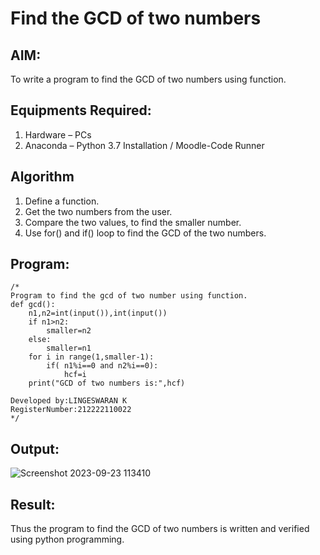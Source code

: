 # Find the GCD of two numbers

## AIM:
To write a program to find the GCD of two numbers using function.

## Equipments Required:
1. Hardware – PCs
2. Anaconda – Python 3.7 Installation / Moodle-Code Runner

## Algorithm
1. Define a function.
2. Get the two numbers from the user.
3. Compare the two values, to find the smaller number.
4. Use for() and if() loop to find the GCD of the two numbers.

## Program:
```
/*
Program to find the gcd of two number using function.
def gcd():
    n1,n2=int(input()),int(input())
    if n1>n2:
        smaller=n2
    else:
        smaller=n1
    for i in range(1,smaller-1):
        if( n1%i==0 and n2%i==0):
            hcf=i
    print("GCD of two numbers is:",hcf)

Developed by:LINGESWARAN K
RegisterNumber:212222110022
*/
```

## Output:

![Screenshot 2023-09-23 113410](https://github.com/Lingeswaran04/GCD-of-two-numbers/assets/119103865/9c397b89-018d-4266-a5e0-879c66e6611a)

## Result:
Thus the program to find the GCD of two numbers is written and verified using python programming.
